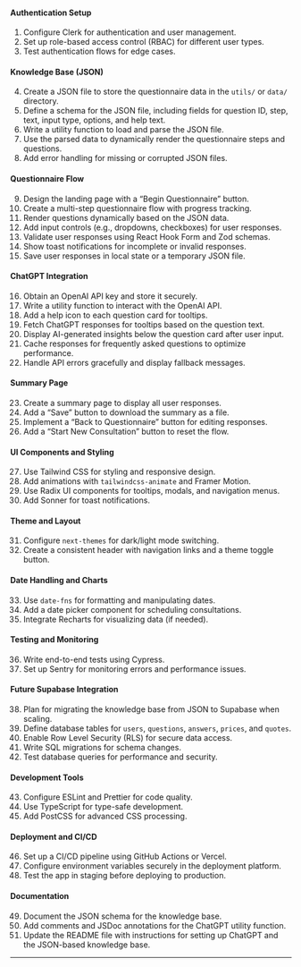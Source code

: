 

<!-- ---

### **Adjustments for Knowledge Base in JSON**
1. Store the questionnaire data (questions, options, and help text) in a JSON file within the `utils/` or `data/` directory.
2. Define a clear structure for the JSON file to include:
   - Question ID
   - Step number
   - Question text
   - Input type (e.g., `text`, `checkbox`, `radio`)
   - Options (if applicable)
   - Help text for tooltips
3. Create a utility function to load and parse the JSON file at runtime.
4. Use the parsed JSON data to dynamically render the questionnaire steps and questions.
5. Add a fallback mechanism to handle errors if the JSON file is missing or corrupted.

---


#### **Implementation Steps for ChatGPT Integration**
1. **Set Up OpenAI API:**
   - Obtain an API key from OpenAI and store it securely in the `.env.local` file.
   - Install the OpenAI SDK or use `fetch` to interact with the API.

2. **Create a ChatGPT Utility Function:**
   - Write a utility function (e.g., `getChatGPTResponse`) that sends a prompt to the OpenAI API and retrieves a response.
   - The function should accept parameters like the question text, user input, or context to generate relevant insights.

3. **Integrate Tooltips with ChatGPT:**
   - Add a help icon to each question card in the questionnaire.
   - When the user clicks the help icon, call the `getChatGPTResponse` function with the question text as the prompt.
   - Display the response in a tooltip or modal using a UI component (e.g., Radix UI Tooltip or Dialog).

4. **Generate AI Insights Based on User Input:**
   - After the user selects an answer, send the answer and question text to the ChatGPT API.
   - Display the AI-generated insight below the question card or in a dedicated section.

5. **Optimize API Calls:**
   - Use debouncing or throttling to limit API calls when users interact with the help icon or change their answers.
   - Cache responses for frequently asked questions to reduce API usage and improve performance.

6. **Error Handling:**
   - Display a fallback message (e.g., "Unable to fetch insights at the moment") if the API call fails.
   - Log errors for debugging and monitoring.

7. **Testing:**
   - Test the ChatGPT integration with various question types and inputs to ensure the responses are relevant and helpful.
   - Simulate edge cases like invalid API keys or network issues.

--- -->

#### **Authentication Setup**
1. Configure Clerk for authentication and user management.
2. Set up role-based access control (RBAC) for different user types.
3. Test authentication flows for edge cases.

#### **Knowledge Base (JSON)**
4. Create a JSON file to store the questionnaire data in the `utils/` or `data/` directory.
5. Define a schema for the JSON file, including fields for question ID, step, text, input type, options, and help text.
6. Write a utility function to load and parse the JSON file.
7. Use the parsed data to dynamically render the questionnaire steps and questions.
8. Add error handling for missing or corrupted JSON files.

#### **Questionnaire Flow**
9. Design the landing page with a “Begin Questionnaire” button.
10. Create a multi-step questionnaire flow with progress tracking.
11. Render questions dynamically based on the JSON data.
12. Add input controls (e.g., dropdowns, checkboxes) for user responses.
13. Validate user responses using React Hook Form and Zod schemas.
14. Show toast notifications for incomplete or invalid responses.
15. Save user responses in local state or a temporary JSON file.

#### **ChatGPT Integration**
16. Obtain an OpenAI API key and store it securely.
17. Write a utility function to interact with the OpenAI API.
18. Add a help icon to each question card for tooltips.
19. Fetch ChatGPT responses for tooltips based on the question text.
20. Display AI-generated insights below the question card after user input.
21. Cache responses for frequently asked questions to optimize performance.
22. Handle API errors gracefully and display fallback messages.

#### **Summary Page**
23. Create a summary page to display all user responses.
24. Add a “Save” button to download the summary as a file.
25. Implement a “Back to Questionnaire” button for editing responses.
26. Add a “Start New Consultation” button to reset the flow.

#### **UI Components and Styling**
27. Use Tailwind CSS for styling and responsive design.
28. Add animations with `tailwindcss-animate` and Framer Motion.
29. Use Radix UI components for tooltips, modals, and navigation menus.
30. Add Sonner for toast notifications.

#### **Theme and Layout**
31. Configure `next-themes` for dark/light mode switching.
32. Create a consistent header with navigation links and a theme toggle button.

#### **Date Handling and Charts**
33. Use `date-fns` for formatting and manipulating dates.
34. Add a date picker component for scheduling consultations.
35. Integrate Recharts for visualizing data (if needed).

#### **Testing and Monitoring**
36. Write end-to-end tests using Cypress.
37. Set up Sentry for monitoring errors and performance issues.

#### **Future Supabase Integration**
38. Plan for migrating the knowledge base from JSON to Supabase when scaling.
39. Define database tables for `users`, `questions`, `answers`, `prices`, and `quotes`.
40. Enable Row Level Security (RLS) for secure data access.
41. Write SQL migrations for schema changes.
42. Test database queries for performance and security.

#### **Development Tools**
43. Configure ESLint and Prettier for code quality.
44. Use TypeScript for type-safe development.
45. Add PostCSS for advanced CSS processing.

#### **Deployment and CI/CD**
46. Set up a CI/CD pipeline using GitHub Actions or Vercel.
47. Configure environment variables securely in the deployment platform.
48. Test the app in staging before deploying to production.

#### **Documentation**
49. Document the JSON schema for the knowledge base.
50. Add comments and JSDoc annotations for the ChatGPT utility function.
51. Update the README file with instructions for setting up ChatGPT and the JSON-based knowledge base.

---

